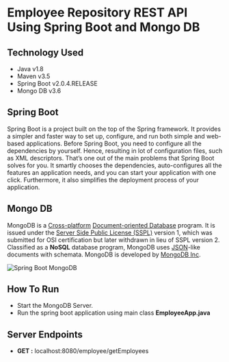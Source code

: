 # Employee Repository REST API Using Spring Boot and Mongo DB

## Technology Used

* Java v1.8
* Maven v3.5
* Spring Boot v2.0.4.RELEASE
* Mongo DB v3.6

## Spring Boot

Spring Boot is a project built on the top of the Spring framework. It provides a simpler and faster way to set up, configure, and run both simple and web-based applications. Before Spring Boot, you need to configure all the dependencies by yourself. Hence, resulting in lot of configuration files, such as XML descriptors. That’s one out of the main problems that Spring Boot solves for you. It smartly chooses the dependencies, auto-configures all the features an application needs, and you can start your application with one click. Furthermore, it also simplifies the deployment process of your application.  

## Mongo DB

MongoDB is a [Cross-platform](https://en.wikipedia.org/wiki/Cross-platform) [Document-oriented Database](https://en.wikipedia.org/wiki/Document-oriented_database) program. It is issued under the [Server Side Public License (SSPL)](https://www.mongodb.com/licensing/server-side-public-license) version 1, which was submitted for OSI certification but later withdrawn in lieu of SSPL version 2. Classified as a **NoSQL** database program, MongoDB uses [JSON](https://en.wikipedia.org/wiki/JSON)-like documents with schemata. MongoDB is developed by [MongoDB Inc](https://en.wikipedia.org/wiki/MongoDB_Inc).
  
![Spring Boot MongoDB](https://github.com/amanver16/ebooks_cheatsheets/blob/master/Images/SpringBoot%20MongoDB%20Architecture.png)

## How To Run
* Start the MongoDB Server.
* Run the spring boot application using main class **EmployeeApp.java**

## Server Endpoints

* **GET :** localhost:8080/employee/getEmployees